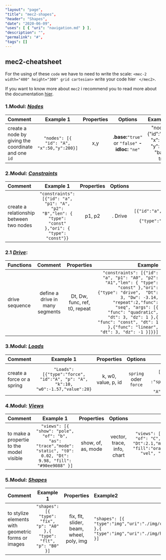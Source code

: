 ```yaml
---
"layout": "page",
"title": "mec2-shapes",
"header": "Shapes",
"date": "2020-06-09",
"uses": [ { "uri": "navigation.md" } ],
"description": "",
"permalink": "#",
"tags": []
---
```


## **mec2-cheatsheet**

For the using of these `code` we have to need to write the scale: ```<mec-2 width="400" height="300" grid cartesian>``` write your code hier ``` </mec2>```.

If you want to know more about ```mec2```  i recommend you to read more about the documentation [hier](#http://gislain1993.github.io/mec2-Dokumentation).


### **1.Modul: [*Nodes*](https://goessner.github.io/mec2/microjam.md/getting_started.html#nodes)**

 Comment | Example 1 | Properties  | Options | Example2
:-------- | :--------: | :--------:  | :--------:  | --------:  |
create a node by giving the coordinate and one ```id``` |```"nodes": [{ "id": "A", "x":50,"y":200}]``` | x,y | **.base:**`"true"` or `"false"`  **-idloc:** `"ne"` | "nodes": {"id":"A0", "x": 150, "y": 120, "base": true}]


### **2.Modul: [*Constraints*](https://goessner.github.io/mec2/microjam.md/getting_started.html#nodes)**


 Comment | Example 1 | Properties | Options | Example2
:-------- | :--------: | :--------:  | :--------:  | --------:  |
create a relationship between two nodes |```"constraints":[{"id": "a", "p1": "A", "p2": "B","len": { "type": "const" },"ori": { "type": "const"}}```| p1, p2 | . Drive | ```"constraints": [{"id":"a","p1":"A0","p2":"A","len":{"type":"const"},"ori":{"type":"drive","repeat":10,"Dt":3 }}]```

### **2.1 [*Drive*](https://goessner.github.io/mec2/microjam.md/drive.html)**:

 Functions | Comment | Properties | Example 
:-------- | :--------: | :--------:  | --------:  |
drive sequence  |  define a drive in many segments | Dt, Dw, func, ref, t0, repeat| ```"constraints": [{"id": "a", "p1": "A0", "p2": "A1","len": { "type": "const" },"ori": {"type": "drive",  "Dt": 3, "Dw": -3.14, "repeat":2,"func": "seq", "args": [{ "func": "quadratic", "dt": 3, "dz": 1 },{ "func": "const", "dt": 1 },{"func": "linear", "dt": 3, "dz": -1 }]}}]```

### **3.Modul: [*Loads*](https://goessner.github.io/mec2/microjam.md/loads.html)**

 Comment | Example 1 | Properties | Options | Example2
:-------- | :--------: | :--------:  | :--------:  | --------:  |
create a force or a spring | ```"Loads":[{"type":"force", "id":"A", "p": "A", "k":10, "w0":-1.57,"value":20}``` | k, w0, value, p, id | `spring` oder `force` | ```"loads": [{"id": "a", "type" :"spring","p1": "A0", "p2": "A", "k": 20}]```

### **4.Modul: [*Views*](https://goessner.github.io/mec2/microjam.md/views.html)**

 Comment | Example 1 | Properties | Options | Example2
:-------- | :--------: | :--------:  | :--------:  | --------:  |
 to make a propertie to the model visible  |```"views": [{ "show": "pole", "of": "b", "as": "trace","mode": "static", "t0": 0.02, "Dt": 9.98, "fill": "#90ee9088" }]``` | show, of, as, mode | vector, trace, info, chart  | ```"views": [{"show": "pos", "of": "C", "as": "trace", "Dt":2.1,"mode":"preview", "fill":"orange"}, {"show": "vel", "of": "C", "as": "vector"}]```

### **5.Modul: [*Shapes*](https://goessner.github.io/mec2/microjam.md/shapes.html)**

 Comment | Example 1 | Properties | Example2
:-------- | :--------: | :--------:  | :--------  | 
to stylize elements with geometric forms or images   |```"shapes": [{ "type": "fix", "p": "A0" },{ "type": "flt", "p": "B0" }]``` | fix, flt, slider, beam, wheel, poly, img | ```"shapes": [{ "type":"img","uri":"./img/cranks.png","p":"A0","xoff":220,"yoff":-50,"w0":-1.5708,"wref":"a","scl":0.4 },{ "type":"img","uri":"./img/hebel.png","p":"B","xoff":200,"yoff":-100,"w0":-1.5708,"wref":"a","scl":0.2 }]```